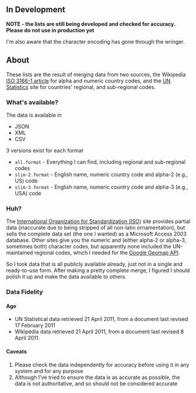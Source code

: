 In Development
--------------

**NOTE - the lists are still being developed and checked for accuracy. Please do not use in production yet**

I'm also aware that the character encoding has gone through the wringer.

About
-----

These lists are the result of merging data from two sources, the Wikipedia [ISO 3166-1 article](http://en.wikipedia.org/wiki/ISO_3166-1#Officially_assigned_code_elements) for alpha and numeric country codes, and the [UN Statistics](http://unstats.un.org/unsd/methods/m49/m49regin.htm) site for countries' regional, and sub-regional codes.

### What's available?

The data is available in

* JSON
* XML
* CSV

3 versions exist for each format

* `all.format` - Everything I can find, including regional and sub-regional codes
* `slim-2.format` - English name, numeric country code and alpha-2 (e.g., US) code
* `slim-3.format` - English name, numeric country code and alpha-3 (e.g., USA) code

### Huh?

The [International Organization for Standardization (ISO)](http://www.iso.org/iso/english_country_names_and_code_elements) site provides partial data (inaccurate due to being stripped of all non-latin ornamentation), but sells the complete data set (the one I wanted) as a Microsoft Access 2003 database. Other sites give you the numeric and (either alpha-2 or alpha-3, sometimes both) character codes, but apparently none included the UN-maintained regional codes, which I needed for the [Google Geomap API](http://code.google.com/apis/visualization/documentation/gallery/geomap.html).

So I took data that is all publicly available already, just not in a single and ready-to-use form. After making a pretty complete merge, I figured I should polish it up and make the data available to others.

### Data Fidelity

#### Age

* UN Statistical data retrieved 21 April 2011, from a document last revised 17 February 2011
* Wikipedia data retrieved 21 April 2011, from a document last revised 8 April 2011.

#### Caveats

1. Please check the data independently for accuracy before using it in any system and for any purpose
2. Although I've tried to ensure the data is as accurate as possible, the data is not authoritative, and so should not be considered accurate

